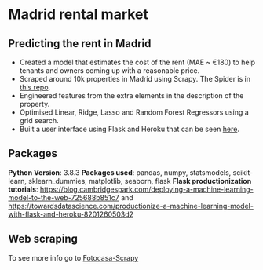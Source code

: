 # Madrid rental market
## Predicting the rent in Madrid 
- Created a model that estimates the cost of the rent (MAE ~ €180) to help tenants and owners coming up with a reasonable price.
- Scraped around 10k properties in Madrid using Scrapy. The Spider is in [this repo](https://github.com/jorgerodpen/Fotocasa-Scrapy).
- Engineered features from the extra elements in the description of the property.
- Optimised Linear, Ridge, Lasso and Random Forest Regressors using a grid search.
- Built a user interface using Flask and Heroku that can be seen [here](https://calculadora-alquiler-madrid.herokuapp.com/). 

## Packages
**Python Version**: 3.8.3
**Packages used**: pandas, numpy, statsmodels, scikit-learn, sklearn_dummies, matplotlib, seaborn, flask
**Flask productionization tutorials**: https://blog.cambridgespark.com/deploying-a-machine-learning-model-to-the-web-725688b851c7 and https://towardsdatascience.com/productionize-a-machine-learning-model-with-flask-and-heroku-8201260503d2

## Web scraping
To see more info go to [Fotocasa-Scrapy](https://github.com/jorgerodpen/Fotocasa-Scrapy)